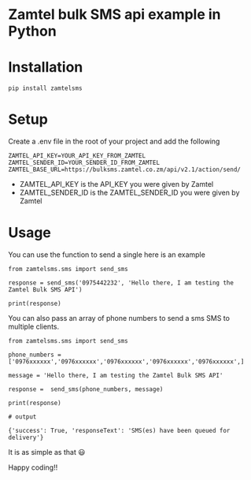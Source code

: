 Zamtel bulk SMS api example in Python
==========================

# Installation

` pip install zamtelsms `

# Setup 
Create a .env file in the root of your project and add the following
```
ZAMTEL_API_KEY=YOUR_API_KEY_FROM_ZAMTEL
ZAMTEL_SENDER_ID=YOUR_SENDER_ID_FROM_ZAMTEL
ZAMTEL_BASE_URL=https://bulksms.zamtel.co.zm/api/v2.1/action/send/

```
* ZAMTEL_API_KEY is the API_KEY you were given by Zamtel
* ZAMTEL_SENDER_ID is the ZAMTEL_SENDER_ID you were given by Zamtel

# Usage

You can use the function to send a single here is an example

```
from zamtelsms.sms import send_sms

response = send_sms('0975442232', 'Hello there, I am testing the Zamtel Bulk SMS API')

print(response)
```

You can also pass an array of phone numbers to send a sms SMS to multiple clients. 

```
from zamtelsms.sms import send_sms

phone_numbers = ['0976xxxxxx','0976xxxxxx','0976xxxxxx','0976xxxxxx','0976xxxxxx',]

message = 'Hello there, I am testing the Zamtel Bulk SMS API'

response =  send_sms(phone_numbers, message)

print(response)

# output

{'success': True, 'responseText': 'SMS(es) have been queued for delivery'}

```

It is as simple as that 😃

Happy coding!!
